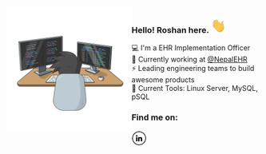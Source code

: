 <img src="https://raw.githubusercontent.com/rthway/rthway/master/developer.svg" width="250px" align="left" />

###  Hello! Roshan here. <img src="https://raw.githubusercontent.com/rthway/rthway/master/hi.gif" width="30px" height="30px"/>

:computer:  I'm a EHR Implementation Officer   
:briefcase: Currently working at [@NepalEHR](https://github.com/nepalehr)      
:zap: Leading engineering teams to build awesome products    
:wrench: Current Tools: Linux Server, MySQL, pSQL 

### Find me on:

<a href="https://www.linkedin.com/in/roshan-kumar-thapa-16aa5b107" target="_blank"><img src="https://raw.githubusercontent.com/rthway/rthway/master/linkedin.png" alt="Twitter" width="30"></a>

